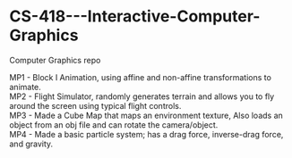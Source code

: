 # CS-418---Interactive-Computer-Graphics
Computer Graphics repo  

MP1 - Block I Animation, using affine and non-affine transformations to animate.  
MP2 - Flight Simulator, randomly generates terrain and allows you to fly around the screen using typical flight controls.  
MP3 - Made a Cube Map that maps an environment texture, Also loads an object from an obj file and can rotate the camera/object.  
MP4 - Made a basic particle system; has a drag force, inverse-drag force, and gravity.
